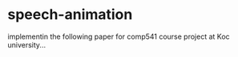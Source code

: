 # speech-animation
implementin the following paper for comp541 course project at Koc university...
<a deep learning approach for generalized speech animation>

